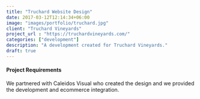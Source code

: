 ```yaml
---
title: "Truchard Website Design"
date: 2017-03-12T12:14:34+06:00
image: "images/portfolio/truchard.jpg"
client: "Truchard Vineyards"
project_url : "https://truchardvineyards.com/"
categories: ["development"]
description: "A development created for Truchard Vineyards."
draft: true
---
```


#### Project Requirements

We partnered with Caleidos Visual who created the design and we provided the development and ecommerce integration.
